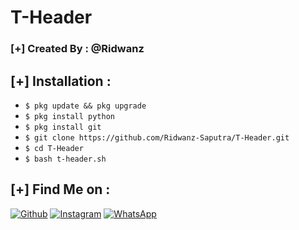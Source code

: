 # T-Header
### [+] Created By : @Ridwanz


## [+] Installation :

* ```$ pkg update && pkg upgrade```
* ```$ pkg install python```
* ```$ pkg install git```
* ```$ git clone https://github.com/Ridwanz-Saputra/T-Header.git```
* ```$ cd T-Header```
* ```$ bash t-header.sh```


## [+] Find Me on :

[![Github](https://img.shields.io/badge/Github-Ridwanz--Saputra-green?style=for-the-badge&logo=github)](https://github.com/ridwanz-saputra)
[![Instagram](https://img.shields.io/badge/Instagram-%40ridwanz_sptra-red?style=for-the-badge&logo=instagram)](https://www.instagram.com/ridwanz_sptra)
[![WhatsApp](https://img.shields.io/badge/WhatsApp-blue?style=for-the-badge&logo=whatsapp)](https://wa.me/+6285225416745)
